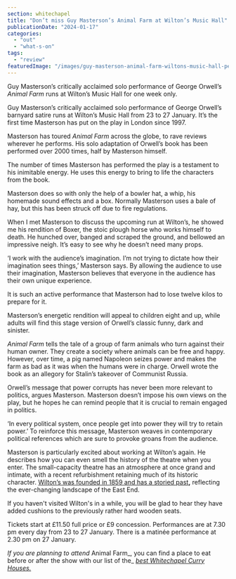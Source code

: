 ```yaml
---
section: whitechapel
title: "Don’t miss Guy Masterson’s Animal Farm at Wilton’s Music Hall"
publicationDate: "2024-01-17"
categories: 
  - "out"
  - "what-s-on"
tags: 
  - "review"
featuredImage: "/images/guy-masterson-animal-farm-wiltons-music-hall-peter-mould.jpg"
---
```


Guy Masterson’s critically acclaimed solo performance of George Orwell’s _Animal Farm_ runs at Wilton’s Music Hall for one week only.

Guy Masterson’s critically acclaimed solo performance of George Orwell’s barnyard satire runs at Wilton’s Music Hall from 23 to 27 January. It’s the first time Masterson has put on the play in London since 1997.

Masterson has toured _Animal Farm_ across the globe, to rave reviews wherever he performs. His solo adaptation of Orwell’s book has been performed over 2000 times, half by Masterson himself.

The number of times Masterson has performed the play is a testament to his inimitable energy. He uses this energy to bring to life the characters from the book. 

Masterson does so with only the help of a bowler hat, a whip, his homemade sound effects and a box. Normally Masterson uses a bale of hay, but this has been struck off due to fire regulations. 

When I met Masterson to discuss the upcoming run at Wilton’s, he showed me his rendition of Boxer, the stoic plough horse who works himself to death. He hunched over, banged and scraped the ground, and bellowed an impressive neigh. It’s easy to see why he doesn’t need many props. 

‘I work with the audience’s imagination. I’m not trying to dictate how their imagination sees things,’ Masterson says. By allowing the audience to use their imagination, Masterson believes that everyone in the audience has their own unique experience. 

It is such an active performance that Masterson had to lose twelve kilos to prepare for it.

Masterson’s energetic rendition will appeal to children eight and up, while adults will find this stage version of Orwell’s classic funny, dark and sinister. 

_Animal Farm_ tells the tale of a group of farm animals who turn against their human owner. They create a society where animals can be free and happy. However, over time, a pig named Napoleon seizes power and makes the farm as bad as it was when the humans were in charge. Orwell wrote the book as an allegory for Stalin’s takeover of Communist Russia. 

Orwell’s message that power corrupts has never been more relevant to politics, argues Masterson. Masterson doesn’t impose his own views on the play, but he hopes he can remind people that it is crucial to remain engaged in politics. 

‘In every political system, once people get into power they will try to retain power.’ To reinforce this message, Masterson weaves in contemporary political references which are sure to provoke groans from the audience. 

Masterson is particularly excited about working at Wilton’s again. He describes how you can even smell the history of the theatre when you enter. The small-capacity theatre has an atmosphere at once grand and intimate, with a recent refurbishment retaining much of its historic character. [Wilton’s was founded in 1859 and has a storied past](https://romanroadlondon.com/wilton-s-music-hall-history/)**,** reflecting the ever-changing landscape of the East End.

If you haven't visited Wilton's in a while, you will be glad to hear they have added cushions to the previously rather hard wooden seats.

Tickets start at £11.50 full price or £9 concession. Performances are at 7.30 pm every day from 23 to 27 January. There is a matinée performance at 2.30 pm on 27 January.

_If you are planning to attend_ Animal Farm_, you can find a place to eat before or after the show with our list of the_ [_best Whitechapel Curry Houses._](https://whitechapellondon.co.uk/best-curry-houses-restaurants-east-london/)
